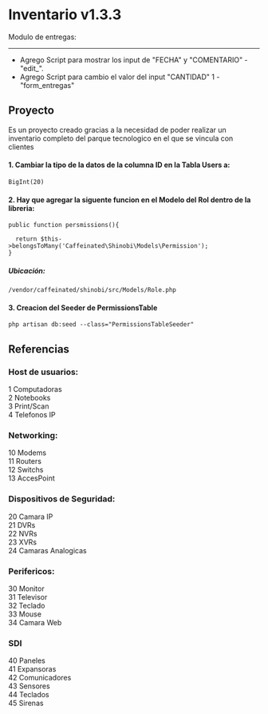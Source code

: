 
# Inventario v1.3.3

Modulo de entregas:

----------------------------------------------

+ Agrego Script para mostrar los input de "FECHA" y "COMENTARIO" - "edit_".
+ Agrego Script para cambio el valor del input "CANTIDAD"  1  - "form_entregas"


## Proyecto
Es un proyecto creado gracias a la necesidad de poder realizar un inventario completo del parque tecnologico en el que se vincula con clientes


####  1.  Cambiar la tipo de la datos de la columna ID en la Tabla Users a:

  ```
  BigInt(20)
  ```


####  2. Hay que agregar la siguente funcion en el Modelo del Rol dentro de la libreria:

  ```
  public function persmissions(){

    return $this->belongsToMany('Caffeinated\Shinobi\Models\Permission');
  }
  ```

#####  Ubicación:

  ```
  /vendor/caffeinated/shinobi/src/Models/Role.php
  ```

####  3. Creacion del Seeder de PermissionsTable

  ```
  php artisan db:seed --class="PermissionsTableSeeder"
  ```


## Referencias

### Host de usuarios:

  1 Computadoras <br>
  2 Notebooks <br>
  3 Print/Scan  <br>
  4 Telefonos IP  <br>

### Networking:

  10 Modems <br>
  11 Routers <br>
  12 Switchs <br>
  13 AccesPoint <br>  

### Dispositivos de Seguridad:

  20 Camara IP <br>
  21 DVRs <br>
  22 NVRs <br>
  23 XVRs <br>
  24 Camaras Analogicas <br>

### Perifericos:

  30 Monitor <br>
  31 Televisor <br>
  32 Teclado <br>
  33 Mouse <br>
  34 Camara Web <br>

### SDI

  40 Paneles <br>
  41 Expansoras <br>
  42 Comunicadores <br>
  43 Sensores <br>
  44 Teclados <br>
  45 Sirenas <br>
